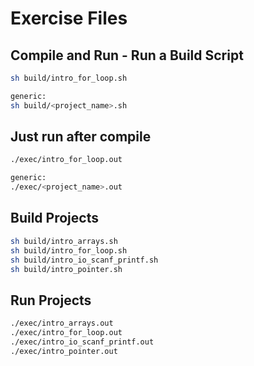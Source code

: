 # Exercise Files

## Compile and Run - Run a Build Script
```bash
sh build/intro_for_loop.sh

generic:
sh build/<project_name>.sh
```

## Just run after compile
```bash
./exec/intro_for_loop.out

generic:
./exec/<project_name>.out
```

## Build Projects
```bash
sh build/intro_arrays.sh
sh build/intro_for_loop.sh
sh build/intro_io_scanf_printf.sh
sh build/intro_pointer.sh
```

## Run Projects
```bash
./exec/intro_arrays.out
./exec/intro_for_loop.out
./exec/intro_io_scanf_printf.out
./exec/intro_pointer.out
```